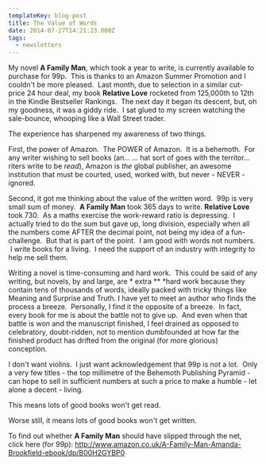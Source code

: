 ```yaml
---
templateKey: blog-post
title: The Value of Words
date: 2014-07-27T14:21:23.000Z
tags:
  - newsletters
---
```


My novel **A Family Man**, which took a year to write, is currently available to purchase for 99p.  This is thanks to an Amazon Summer Promotion and I couldn't be more pleased.  Last month, due to selection in a similar cut-price 24 hour deal, my book **Relative Love** rocketed from 125,000th to 12th in the Kindle Bestseller Rankings.  The next day it began its descent, but, oh my goodness, it was a giddy ride.  I sat glued to my screen watching the sale-bounce, whooping like a Wall Street trader.

The experience has sharpened my awareness of two things.

First, the power of Amazon.  The POWER of Amazon.  It is a behemoth.  For any writer wishing to sell books (an... ... hat sort of goes with the territor... riters write to be _read_), Amazon is _the_ global publisher, an awesome institution that must be courted, used, worked with, but never - NEVER - ignored.

Second, it got me thinking about the value of the written word.  99p is very small sum of money.  **A Family Man** took 365 days to write. **Relative Love** took 730.  As a maths exercise the work-reward ratio is depressing.  I actually tried to do the sum but gave up, long division, especially when all the numbers come AFTER the decimal point, not being my idea of a fun-challenge.  But that is part of the point.  I am good with words not numbers.  I write books for a living.  I need the support of an industry with integrity to help me sell them.

Writing a novel is time-consuming and hard work.  This could be said of any writing, but novels, by and large, are * extra \*\* *hard work because they contain tens of thousands of words, ideally packed with tricky things like Meaning and Surprise and Truth. I have yet to meet an author who finds the process a breeze.  Personally, I find it the opposite of a breeze.  In fact, every book for me is about the battle not to give up.  And even when that battle is won and the manuscript finished, I feel drained as opposed to celebratory, doubt-ridden, not to mention dumbfounded at how far the finished product has drifted from the original (for more glorious) conception.

I don't want violins.  I just want acknowledgement that 99p is not a lot.  Only a very few titles - the top millimetre of the Behemoth Publishing Pyramid - can hope to sell in sufficient numbers at such a price to make a humble - let alone a decent - living.

This means lots of good books won't get read.

Worse still, it means lots of good books won't get written.

To find out whether **A Family Man** should have slipped through the net, click here (for 99p): http://www.amazon.co.uk/A-Family-Man-Amanda-Brookfield-ebook/dp/B00H2GYBP0
